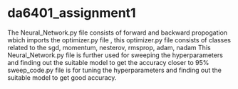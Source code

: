 # da6401_assignment1
The Neural_Network.py file consists of forward and backward propogation wbich imports the optimizer.py file , this optimizer.py file consists of classes related to the sgd, momentum, nesterov, rmsprop, adam, nadam 
This Neural_Network.py file is further used for sweeping the hyperparameters and finding out the suitable model to get the accuracy closer to 95%
sweep_code.py file is for tuning the hyperparameters and finding out the suitable model to get good accuracy.
